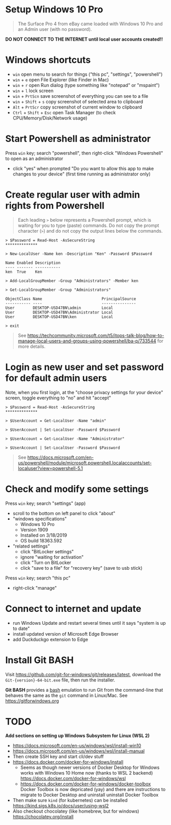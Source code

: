 Setup Windows 10 Pro
====================

> The Surface Pro 4 from eBay came loaded with Windows 10 Pro and an Admin user
> (with no password).

**DO NOT CONNECT TO THE INTERNET until local user accounts created!!**

# Windows shortcuts

- `win`                     open menu to search for things ("this pc", "settings", "powershell")
- `win` + `e`               open File Explorer (like Finder in Mac)
- `win` + `r`               open Run dialog (type something like "notepad" or "mspaint")
- `win` + `l`               lock screen
- `win` + `PrtScn`          save screenshot of everything you can see to a file
- `win` + `Shift` + `s`     copy screenshot of selected area to clipboard
- `Alt` + `PrtScr`          copy screenshot of current window to clipboard
- `Ctrl` + `Shift` + `Esc`  open Task Manager (to check CPU/Memory/Disk/Network usage)

# Start Powershell as administrator

Press `win` key; search "powershell", then right-click "Windows Powershell" to
open as an administrator

- click "yes" when prompted "Do you want to allow this app to make changes to
  your device" (first time running as administrator only)

# Create regular user with admin rights from Powershell

> Each leading `>` below represents a Powershell prompt, which is waiting for
> you to type (paste) commands. Do not copy the prompt character (`>`) and do
> not copy the output lines below the commands.

```
> $Password = Read-Host -AsSecureString
**************

> New-LocalUser -Name ken -Description "Ken" -Password $Password

Name Enabled Description
---- ------- -----------
ken  True    Ken

> Add-LocalGroupMember -Group "Administrators" -Member ken

> Get-LocalGroupMember -Group "Administrators"

ObjectClass Name                          PrincipalSource
----------- ----                          ---------------
User        DESKTOP-USD47BN\admin         Local
User        DESKTOP-USD47BN\Administrator Local
User        DESKTOP-USD47BN\ken           Local

> exit
```

> See
> <https://techcommunity.microsoft.com/t5/itops-talk-blog/how-to-manage-local-users-and-groups-using-powershell/ba-p/733544>
> for more details.

# Login as new user and set password for default admin users

Note, when you first login, at the "choose privacy settings for your device"
screen, toggle everything to "no" and hit "accept"

```
> $Password = Read-Host -AsSecureString
**************

> $UserAccount = Get-LocalUser -Name "admin"

> $UserAccount | Set-LocalUser -Password $Password

> $UserAccount = Get-LocalUser -Name "Administrator"

> $UserAccount | Set-LocalUser -Password $Password
```

> See
> <https://docs.microsoft.com/en-us/powershell/module/microsoft.powershell.localaccounts/set-localuser?view=powershell-5.1>

# Check and modify some settings

Press `win` key; search "settings" (app)

- scroll to the bottom on left panel to click "about"
- "windows specifications"
    - Windows 10 Pro
    - Version 1909
    - Installed on 3/18/2019
    - OS build 18363.592
- "related settings"
    - click "BitLocker settings"
    - ignore "waiting for activation"
    - click "Turn on BitLocker
    - click "save to a file" for "recovery key" (save to usb stick)

Press `win` key; search "this pc"

- right-click "manage"

# Connect to internet and update

- run Windows Update and restart several times until it says "system is up to
  date"
- install updated version of Microsoft Edge Browser
- add Duckduckgo extension to Edge

# Install Git BASH

Visit <https://github.com/git-for-windows/git/releases/latest>, download the
`Git-{version}-64-bit.exe` file, then run the installer.

**Git BASH** provides a
[bash](https://en.wikipedia.org/wiki/Bash_%28Unix_shell%29) emulation to run Git
from the command-line that behaves the same as the `git` command in Linux/Mac.
See <https://gitforwindows.org>

# TODO

**Add sections on setting up Windows Subsystem for Linux (WSL 2)**

- <https://docs.microsoft.com/en-us/windows/wsl/install-win10>
- <https://docs.microsoft.com/en-us/windows/wsl/install-manual>
- Then create SSH key and start cli/dev stuff
- <https://docs.docker.com/docker-for-windows/install>
    - Seems as though newer versions of Docker Desktop for Windows works with
      Windows 10 Home now (thanks to WSL 2 backend)
      <https://docs.docker.com/docker-for-windows/wsl>
    - <https://docs.docker.com/docker-for-windows/docker-toolbox> Docker Toolbox
      is now depricated (yay) and there are instructions to migrate to Docker
      Desktop and uninstall uninstall Docker Toolbox
- Then make sure `kind` (for kubernetes) can be installed
  <https://kind.sigs.k8s.io/docs/user/using-wsl2>
- Also checkout chocolatey (like homebrew, but for windows)
  <https://chocolatey.org/install>
